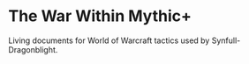 # The War Within Mythic+

Living documents for World of Warcraft tactics used by Synfull-Dragonblight.

